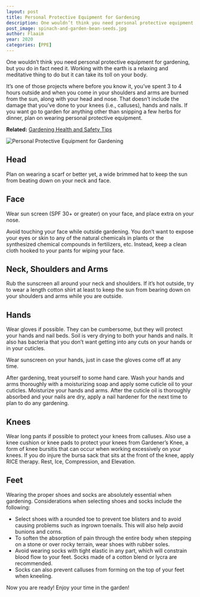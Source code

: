 ```yaml
---
layout: post
title: Personal Protective Equipment for Gardening
description: One wouldn’t think you need personal protective equipment for gardening, but you do in fact need it. Working with the earth is a relaxing and meditative thing to do but it can take its toll on your body.
post_image: spinach-and-garden-bean-seeds.jpg
author: Flaaim
year: 2020
categories: [PPE]
---
```


One wouldn’t think you need personal protective equipment for gardening, but you do in fact need it. Working with the earth is a relaxing and meditative thing to do but it can take its toll on your body.

It’s one of those projects where before you know it, you’ve spent 3 to 4 hours outside and when you come in your shoulders and arms are burned from the sun, along with your head and nose. That doesn’t include the damage that you’ve done to your knees (i.e., calluses), hands and nails. If you want go to garden for anything other than snipping a few herbs for dinner, plan on wearing personal protective equipment.

**Related:** [Gardening Health and Safety Tips](https://safetyworkblog.com/blog/ppe/2021/05/13/gardening-health-and-safety-tips)

![Personal Protective Equipment for Gardening](https://safetyworkblog.com/assets/spinach-and-garden-bean-seeds.jpg)
## Head

Plan on wearing a scarf or better yet, a wide brimmed hat to keep the sun from beating down on your neck and face.

## Face

Wear sun screen (SPF 30+ or greater) on your face, and place extra on your nose. 

Avoid touching your face while outside gardening. You don’t want to expose your eyes or skin to any of the natural chemicals in plants or the synthesized chemical compounds in fertilizers, etc. Instead, keep a clean cloth hooked to your pants for wiping your face.

## Neck, Shoulders and Arms

Rub the sunscreen all around your neck and shoulders. If it’s hot outside, try to wear a length cotton shirt at least to keep the sun from bearing down on your shoulders and arms while you are outside.


## Hands

Wear gloves if possible. They can be cumbersome, but they will protect your hands and nail beds. Soil is very drying to both your hands and nails. It also has bacteria that you don’t want getting into any cuts on your hands or in your cuticles.

Wear sunscreen on your hands, just in case the gloves come off at any time.

After gardening, treat yourself to some hand care. Wash your hands and arms thoroughly with a moisturizing soap and apply some cuticle oil to your cuticles. Moisturize your hands and arms. After the cuticle oil is thoroughly absorbed and your nails are dry, apply a nail hardener for the next time to plan to do any gardening.

## Knees

Wear long pants if possible to protect your knees from calluses. Also use a knee cushion or knee pads to protect your knees from Gardener’s Knee, a form of knee bursitis that can occur when working excessively on your knees. If you do injure the bursa sack that sits at the front of the knee, apply RICE therapy. Rest, Ice, Compression, and Elevation. 

## Feet

Wearing the proper shoes and socks are absolutely essential when gardening. Considerations when selecting shoes and socks include the following: 

- Select shoes with a rounded toe to prevent toe blisters and to avoid causing problems such as ingrown toenails. This will also help avoid bunions and corns.
- To soften the absorption of pain through the entire body when stepping on a stone or over rocky terrain, wear shoes with rubber soles.
- Avoid wearing socks with tight elastic in any part, which will constrain blood flow to your feet. Socks made of a cotton blend or lycra are recommended. 
- Socks can also prevent calluses from forming on the top of your feet when kneeling. 

Now you are ready! Enjoy your time in the garden!




